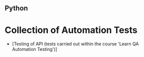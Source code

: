 ## Python
# Collection of Automation Tests

- [Testing of API (tests carried out within the course 'Learn QA Automation Testing')]
